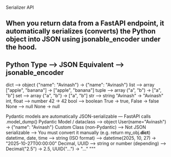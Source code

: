 Serializer API

When you return data from a FastAPI endpoint, 
it automatically serializes (converts) the Python object into JSON using jsonable_encoder under the hood.
----------------------------------------------------------
Python Type  -->    JSON Equivalent   --> jsonable_encoder
----------------------------------------------------------
dict         -->    object  {"name": "Avinash"} → {"name": "Avinash"}
list         -->    array   ["apple", "banana"] → ["apple", "banana"]
tuple        -->    array   ("a", "b") → ["a", "b"]
set          -->    array   {"a", "b"} → ["a", "b"]
str          -->    string  "Avinash" → "Avinash"
int, float   -->    number  42 → 42
bool         -->    boolean True → true, False → false
None         -->    null    None → null

Pydantic models are automatically JSON-serializable — FastAPI calls .model_dump()
Pydantic Model / dataclass  -->   object  User(name="Avinash") → {"name": "Avinash"}
Custom Class (non-Pydantic) -->   Not JSON serializable  --> You must convert it manually (e.g. return my_obj.__dict__)
datetime, date, time        -->   string (ISO format)    --> datetime(2025, 10, 27) → "2025-10-27T00:00:00"
Decimal, UUID               -->   string or number (depending) --> Decimal("2.5") → 2.5, UUID("...") → "..."
"""
